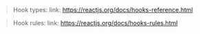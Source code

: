 >Hook types:
>link: https://reactjs.org/docs/hooks-reference.html

>Hook rules:
>link: https://reactjs.org/docs/hooks-rules.html